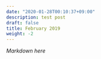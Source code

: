 ```yaml
---
date: "2020-01-28T00:10:37+09:00"
description: test post
draft: false
title: February 2019
weight: -2
---
```


*Markdown here*
